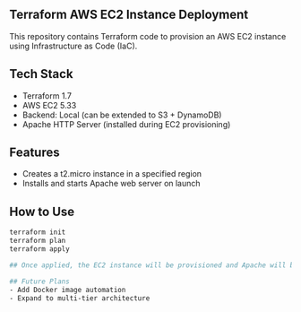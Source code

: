 ## Terraform AWS EC2 Instance Deployment
This repository contains Terraform code to provision an AWS EC2 instance using Infrastructure as Code (IaC).

## Tech Stack
- Terraform 1.7
- AWS EC2 5.33
- Backend: Local (can be extended to S3 + DynamoDB)
- Apache HTTP Server (installed during EC2 provisioning)

## Features
- Creates a t2.micro instance in a specified region
- Installs and starts Apache web server on launch

## How to Use

```bash
terraform init
terraform plan
terraform apply

## Once applied, the EC2 instance will be provisioned and Apache will be installed and running.

## Future Plans
- Add Docker image automation
- Expand to multi-tier architecture
